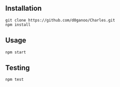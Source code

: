 Installation
---
```
git clone https://github.com/d0ganoo/Charles.git
npm install
```

Usage
---
```
npm start
```

Testing
---
```
npm test
```
